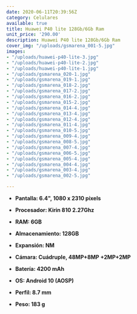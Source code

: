 ```yaml
---
date: 2020-06-11T20:39:56Z
category: Celulares
available: true
title: Huawei P40 lite 128Gb/6Gb Ram
unit_price: '290.00'
description: Huawei P40 lite 128Gb/6Gb Ram
cover_img: "/uploads/gsmarena_001-5.jpg"
images:
- "/uploads/huawei-p40-lite-3.jpg"
- "/uploads/huawei-p40-lite-2.jpg"
- "/uploads/huawei-p40-lite-1.jpg"
- "/uploads/gsmarena_020-1.jpg"
- "/uploads/gsmarena_019-1.jpg"
- "/uploads/gsmarena_018-2.jpg"
- "/uploads/gsmarena_017-2.jpg"
- "/uploads/gsmarena_016-2.jpg"
- "/uploads/gsmarena_015-2.jpg"
- "/uploads/gsmarena_014-4.jpg"
- "/uploads/gsmarena_013-4.jpg"
- "/uploads/gsmarena_012-4.jpg"
- "/uploads/gsmarena_011-4.jpg"
- "/uploads/gsmarena_010-5.jpg"
- "/uploads/gsmarena_009-4.jpg"
- "/uploads/gsmarena_008-5.jpg"
- "/uploads/gsmarena_007-4.jpg"
- "/uploads/gsmarena_006-5.jpg"
- "/uploads/gsmarena_005-4.jpg"
- "/uploads/gsmarena_004-4.jpg"
- "/uploads/gsmarena_003-4.jpg"
- "/uploads/gsmarena_002-5.jpg"

---
```

* **Pantalla: 6.4", 1080 x 2310 pixels**
* **Procesador: Kirin 810 2.27Ghz**
* **RAM: 6GB**
* **Almacenamiento: 128GB**
* **Expansión: NM**


* **Cámara: Cuádruple, 48MP+8MP +2MP+2MP**
* **Batería: 4200 mAh**
* **OS: Android 10 (AOSP)**
* **Perfil: 8.7 mm**
* **Peso: 183 g**